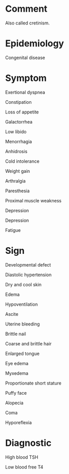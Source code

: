 # Comment

Also called cretinism.

# Epidemiology

Congenital disease

# Symptom

Exertional dyspnea

Constipation

Loss of appetite

Galactorrhea

Low libido

Menorrhagia

Anhidrosis

Cold intolerance

Weight gain

Arthralgia

Paresthesia

Proximal muscle weakness

Depression

Depression

Fatigue

# Sign

Developmental defect

Diastolic hypertension

Dry and cool skin

Edema

Hypoventilation

Ascite

Uterine bleeding

Brittle nail

Coarse and brittle hair

Enlarged tongue

Eye edema

Myxedema

Proportionate short stature

Puffy face

Alopecia

Coma

Hyporeflexia

# Diagnostic

High blood TSH

Low blood free T4
